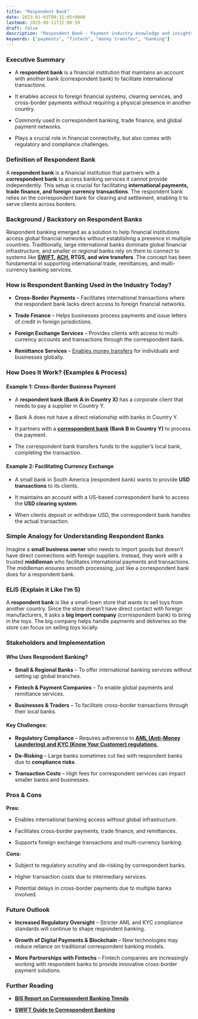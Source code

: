 ```yaml
---
title: "Respondent Bank"
date: 2023-01-03T08:31:05+0000
lastmod: 2025-08-11T12:00:59
draft: false
description: "Respondent Bank - Payment industry knowledge and insights"
keywords: ["payments", "fintech", "money transfer", "banking"]
---
```


### Executive Summary

- A **respondent bank** is a financial institution that maintains an account with another bank (correspondent bank) to facilitate international transactions.

- It enables access to foreign financial systems, clearing services, and cross-border payments without requiring a physical presence in another country.

- Commonly used in correspondent banking, trade finance, and global payment networks.

- Plays a crucial role in financial connectivity, but also comes with regulatory and compliance challenges.

### Definition of Respondent Bank

A **respondent bank** is a financial institution that partners with a **correspondent bank** to access banking services it cannot provide independently. This setup is crucial for facilitating **international payments, trade finance, and foreign currency transactions**. The respondent bank relies on the correspondent bank for clearing and settlement, enabling it to serve clients across borders.

### Background / Backstory on Respondent Banks

Respondent banking emerged as a solution to help financial institutions access global financial networks without establishing a presence in multiple countries. Traditionally, large international banks dominate global financial infrastructure, and smaller or regional banks rely on them to connect to systems like **[SWIFT](https://faisalkhanllc.xyz/resources/payments-wiki/s/society-for-worldwide-interbank-financial-telecommunication-swift/), [ACH](https://faisalkhanllc.xyz/resources/payments-wiki/a/automated-clearing-house-ach/), RTGS, and wire transfers**. The concept has been fundamental in supporting international trade, remittances, and multi-currency banking services.

### How is Respondent Banking Used in the Industry Today?

- **Cross-Border Payments** – Facilitates international transactions where the respondent bank lacks direct access to foreign financial networks.

- **Trade Finance** – Helps businesses process payments and issue letters of credit in foreign jurisdictions.

- **Foreign Exchange Services** – Provides clients with access to multi-currency accounts and transactions through the correspondent bank.

- **Remittance Services** – [Enables money transfers](https://faisalkhanllc.xyz/resources/payments-wiki/r/remittance-service-provider-rsp/) for individuals and businesses globally.

### How Does It Work? (Examples & Process)

#### Example 1: Cross-Border Business Payment

- A **respondent bank (Bank A in Country X)** has a corporate client that needs to pay a supplier in Country Y.

- Bank A does not have a direct relationship with banks in Country Y.

- It partners with a **[correspondent bank](https://faisalkhanllc.xyz/resources/payments-wiki/c/correspondent-bank/) (Bank B in Country Y)** to process the payment.

- The correspondent bank transfers funds to the supplier’s local bank, completing the transaction.

#### Example 2: Facilitating Currency Exchange

- A small bank in South America (respondent bank) wants to provide **USD transactions** to its clients.

- It maintains an account with a US-based correspondent bank to access the **USD clearing system**.

- When clients deposit or withdraw USD, the correspondent bank handles the actual transaction.

### Simple Analogy for Understanding Respondent Banks

Imagine a **small business owner** who needs to import goods but doesn't have direct connections with foreign suppliers. Instead, they work with a trusted **middleman** who facilitates international payments and transactions. The middleman ensures smooth processing, just like a correspondent bank does for a respondent bank.

### ELI5 (Explain it Like I’m 5)

A **respondent bank** is like a small-town store that wants to sell toys from another country. Since the store doesn’t have direct contact with foreign manufacturers, it asks a **big import company** (correspondent bank) to bring in the toys. The big company helps handle payments and deliveries so the store can focus on selling toys locally.

### Stakeholders and Implementation

#### Who Uses Respondent Banking?

- **Small & Regional Banks** – To offer international banking services without setting up global branches.

- **Fintech & Payment Companies** – To enable global payments and remittance services.

- **Businesses & Traders** – To facilitate cross-border transactions through their local banks.

#### Key Challenges:

- **Regulatory Compliance** – Requires adherence to [**AML (Anti-Money Laundering) and KYC (Know Your Customer) regulations**.](https://faisalkhanllc.xyz/resources/payments-wiki/k/know-your-customer-kyc-anti-money-laundering-aml/)

- **De-Risking** – Large banks sometimes cut ties with respondent banks due to **compliance risks**.

- **Transaction Costs** – High fees for correspondent services can impact smaller banks and businesses.

### Pros & Cons

**Pros:**

- Enables international banking access without global infrastructure.

- Facilitates cross-border payments, trade finance, and remittances.

- Supports foreign exchange transactions and multi-currency banking.

**Cons:**

- Subject to regulatory scrutiny and de-risking by correspondent banks.

- Higher transaction costs due to intermediary services.

- Potential delays in cross-border payments due to multiple banks involved.

### Future Outlook

- **Increased Regulatory Oversight** – Stricter AML and KYC compliance standards will continue to shape respondent banking.

- **Growth of Digital Payments & Blockchain** – New technologies may reduce reliance on traditional correspondent banking models.

- **More Partnerships with Fintechs** – Fintech companies are increasingly working with respondent banks to provide innovative cross-border payment solutions.

### Further Reading

- **[BIS Report on Correspondent Banking Trends](https://www.bis.org/)** 

- **[SWIFT Guide to Correspondent Banking](https://www.swift.com/)**